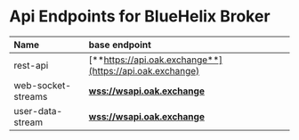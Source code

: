 # Api Endpoints for BlueHelix Broker

| Name | base endpoint |
| :--- | :--- |
| rest-api | [**https://api.oak.exchange**](https://api.oak.exchange) |
| web-socket-streams | [**wss://wsapi.oak.exchange**](wss://wsapi.oak.exchange) |
| user-data-stream | [**wss://wsapi.oak.exchange**](wss://wsapi.oak.exchange) |


